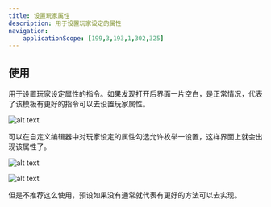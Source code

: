 ```yaml
---
title: 设置玩家属性
description: 用于设置玩家设定的属性
navigation:
    applicationScope: [199,3,193,1,302,325]
---
```


## 使用

用于设置玩家设定属性的指令。如果发现打开后界面一片空白，是正常情况，代表了该模板有更好的指令可以去设置玩家属性。

![alt text](https://cdn.gcw.wiki/gcw/image/zh_hans/commands/player/setplayerattributes/image.png)

可以在自定义编辑器中对玩家设定的属性勾选允许枚举一设置，这样界面上就会出现该属性了。

![alt text](https://cdn.gcw.wiki/gcw/image/zh_hans/commands/player/setplayerattributes/image-1.png)

![alt text](https://cdn.gcw.wiki/gcw/image/zh_hans/commands/player/setplayerattributes/image-2.png)

但是不推荐这么使用，预设如果没有通常就代表有更好的方法可以去实现。
